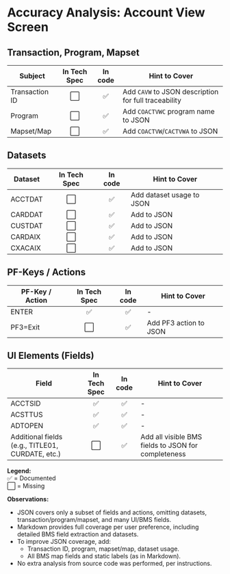 # Accuracy Analysis: Account View Screen

## Transaction, Program, Mapset
| Subject        | In Tech Spec | In code | Hint to Cover |
|----------------|:-------:|:-----------:|--------------|
| Transaction ID |   ⬜    |     ✅      | Add `CAVW` to JSON description for full traceability |
| Program        |   ⬜    |     ✅      | Add `COACTVWC` program name to JSON |
| Mapset/Map     |   ⬜    |     ✅      | Add `COACTVW`/`CACTVWA` to JSON |

## Datasets
| Dataset    | In Tech Spec | In code | Hint to Cover |
|------------|:-------:|:-----------:|--------------|
| ACCTDAT    |   ⬜    |     ✅      | Add dataset usage to JSON |
| CARDDAT    |   ⬜    |     ✅      | Add to JSON |
| CUSTDAT    |   ⬜    |     ✅      | Add to JSON |
| CARDAIX    |   ⬜    |     ✅      | Add to JSON |
| CXACAIX    |   ⬜    |     ✅      | Add to JSON |

## PF-Keys / Actions
| PF-Key / Action | In Tech Spec | In code | Hint to Cover |
|-----------------|:-------:|:-----------:|--------------|
| ENTER           |   ✅    |     ✅      | -            |
| PF3=Exit        |   ⬜    |     ✅      | Add PF3 action to JSON |

## UI Elements (Fields)
| Field      | In Tech Spec | In code | Hint to Cover |
|------------|:-------:|:-----------:|--------------|
| ACCTSID    |   ✅    |     ✅      | -            |
| ACSTTUS    |   ✅    |     ✅      | -            |
| ADTOPEN    |   ✅    |     ✅      | -            |
| Additional fields (e.g., TITLE01, CURDATE, etc.) | ⬜ | ✅ | Add all visible BMS fields to JSON for completeness |

**Legend:**  
✅ = Documented  
⬜ = Missing

**Observations:**
- JSON covers only a subset of fields and actions, omitting datasets, transaction/program/mapset, and many UI/BMS fields.
- Markdown provides full coverage per user preference, including detailed BMS field extraction and datasets.
- To improve JSON coverage, add:
  - Transaction ID, program, mapset/map, dataset usage.
  - All BMS map fields and static labels (as in Markdown).
- No extra analysis from source code was performed, per instructions.

